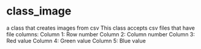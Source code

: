 # class_image
a class that creates images from csv
This class accepts csv files that have file columns:
Column 1: Row number
Column 2: Column number
Column 3: Red value
Column 4: Green value
Column 5: Blue value
